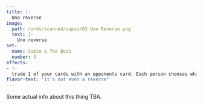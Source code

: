 ```yaml
---
title: |-
  Uno reverse
image: 
  path: cards/scanned/sapio/03 Uno Reverse.png
  text: |-
    Uno reverse
set:
  name: Sapio & The Bois
  number: 3
effects: 
- |-
  trade 1 of your cards with an opponents card. Each person chooses what to trade.
flavor-text: "it's not even a reverse"
---
```

Some actual info about this thing TBA.
